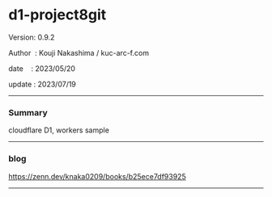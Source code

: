 ﻿# d1-project8git

 Version: 0.9.2

 Author  : Kouji Nakashima / kuc-arc-f.com

 date    : 2023/05/20

 update  : 2023/07/19

***
### Summary

cloudflare D1, workers sample

***
### blog 

https://zenn.dev/knaka0209/books/b25ece7df93925

***

